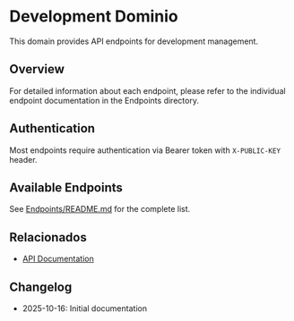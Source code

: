 # Development Dominio

This domain provides API endpoints for development management.

## Overview

For detailed information about each endpoint, please refer to the individual endpoint documentation in the Endpoints directory.

## Authentication

Most endpoints require authentication via Bearer token with `X-PUBLIC-KEY` header.

## Available Endpoints

See [Endpoints/README.md](./Endpoints/README.md) for the complete list.

## Relacionados

- [API Documentation](../README.md)

## Changelog

- 2025-10-16: Initial documentation
